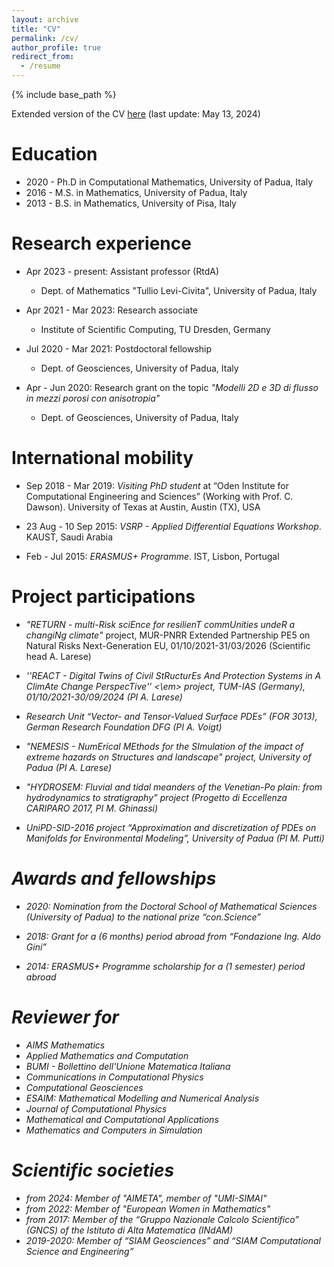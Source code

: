 ```yaml
---
layout: archive
title: "CV"
permalink: /cv/
author_profile: true
redirect_from:
  - /resume
---
```


{% include base_path %}

Extended version of the CV [here](/files/CV_Elena_Bachini.pdf) (last update: May 13, 2024)

Education
======
* 2020 - Ph.D in Computational Mathematics, University of Padua, Italy 
* 2016 - M.S. in Mathematics, University of Padua, Italy
* 2013 - B.S. in Mathematics, University of Pisa, Italy 

Research experience
=====
* Apr 2023 - present: Assistant professor (RtdA)
  * Dept. of Mathematics "Tullio Levi-Civita", University of Padua, Italy

* Apr 2021 - Mar 2023: Research associate 
  * Institute of Scientific Computing, TU Dresden, Germany

* Jul 2020 - Mar 2021: Postdoctoral fellowship 
  * Dept. of Geosciences, University of Padua, Italy

* Apr - Jun 2020: Research grant on the topic <em>"Modelli 2D e 3D di flusso in mezzi porosi con anisotropia"</em>
  * Dept. of Geosciences, University of Padua, Italy
  
International mobility
=====
* Sep 2018 - Mar 2019: <em>Visiting PhD student</em> at “Oden Institute for Computational Engineering and Sciences” (Working with Prof. C. Dawson). University of Texas at Austin, Austin (TX), USA

* 23 Aug - 10 Sep 2015: <em>VSRP - Applied Differential Equations Workshop</em>. KAUST, Saudi Arabia

* Feb - Jul 2015: <em>ERASMUS+ Programme</em>. IST, Lisbon, Portugal

Project participations
=====
* <em>"RETURN - multi-Risk sciEnce for resilienT commUnities undeR a changiNg climate"</em> project,  MUR-PNRR Extended Partnership PE5 on Natural Risks
Next-Generation EU, 01/10/2021-31/03/2026 (Scientific head A. Larese)

* <em> ''REACT - Digital Twins of Civil StRucturEs And Protection
  Systems in A ClimAte Change PerspecTive'' <\em> project, TUM-IAS
  (Germany), 01/10/2021-30/09/2024 (PI A. Larese)

* Research Unit <em>“Vector- and Tensor-Valued Surface PDEs” (FOR 3013)</em>, German Research Foundation DFG (PI A. Voigt)

* <em>"NEMESIS - NumErical MEthods for the SImulation of the impact of extreme hazards on
Structures and landscape"</em> project, University of Padua (PI A. Larese)

* <em>"HYDROSEM: Fluvial and tidal meanders of the Venetian-Po plain: from hydrodynamics to stratigraphy”</em> project (Progetto di Eccellenza CARIPARO 2017, PI M. Ghinassi)

* UniPD-SID-2016 project <em>“Approximation and discretization of PDEs on Manifolds for Environmental Modeling”</em>, University of Padua (PI M. Putti)

Awards and fellowships
=====
* 2020: Nomination from the Doctoral School of Mathematical Sciences (University of Padua) to the national prize “con.Science”

* 2018: Grant for a (6 months) period abroad from “Fondazione Ing. Aldo Gini”

* 2014: <em>ERASMUS+ Programme</em> scholarship for a (1 semester) period abroad

Reviewer for
=====
* AIMS Mathematics
* Applied Mathematics and Computation
* BUMI - Bollettino dell'Unione Matematica Italiana
* Communications in Computational Physics
* Computational Geosciences
* ESAIM: Mathematical Modelling and Numerical Analysis
* Journal of Computational Physics
* Mathematical and Computational Applications
* Mathematics and Computers in Simulation


Scientific societies
=====
* from 2024: Member of "AIMETA", member of "UMI-SIMAI"
* from 2022: Member of "European Women in Mathematics"
* from 2017: Member of the “Gruppo Nazionale Calcolo Scientifico” (GNCS) of the Istituto di Alta Matematica (INdAM)
* 2019-2020: Member of “SIAM Geosciences” and “SIAM Computational Science and Engineering”
